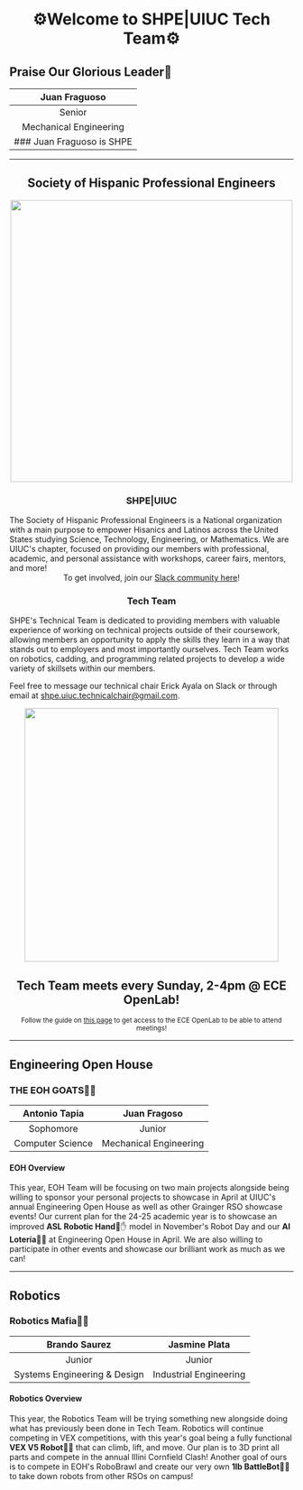 <h1 align = "center"> ⚙Welcome to SHPE|UIUC Tech Team⚙ </h2>


## Praise Our Glorious Leader👑
| Juan Fraguoso |
| :----: |
| Senior |
| Mechanical Engineering |
### Juan Fraguoso is SHPE|UIUC's Technical Chair for the 25-26 Academic Year!!🙌

---

<h2 align = "center">Society of Hispanic Professional Engineers</h2>
<div align="center">
<img src="https://shpe.soe.ucsc.edu/sites/default/files/SHPE_logo_FullColor-RGB-2x.png" width = "500">
</div>

<h3 align = "center"> SHPE|UIUC </h2>
The Society of Hispanic Professional Engineers is a National organization with a main purpose to empower Hisanics and Latinos across the United States studying Science, Technology, Engineering, or Mathematics. We are UIUC's chapter, focused on providing our members with professional, academic, and personal assistance with workshops, career fairs, mentors, and more! 

<div align="center"
Learn more about our organization [here](https://students.grainger.illinois.edu/shpe/home/)! 

To get involved, join our [Slack community here](https://join.slack.com/t/shpe-uiuc/shared_invite/zt-2dg63mxaa-5uZB58i6PmPgnbJsJzXL7w)!
</div>

<h3 align = "center"> Tech Team </h3>
SHPE's Technical Team is dedicated to providing members with valuable experience of working on technical projects outside of their coursework, allowing members an opportunity to apply the skills they learn in a way that stands out to employers and most importantly ourselves. Tech Team works on robotics, cadding, and programming related projects to develop a wide variety of skillsets within our members. 

Feel free to message our technical chair Erick Ayala on Slack or through email at [shpe.uiuc.technicalchair@gmail.com](shpe.uiuc.technicalchair@gmail.com).

<div align="center">
 <img src="https://media.licdn.com/dms/image/D5622AQGQCMtZTuv8RA/feedshare-shrink_800/0/1680520894557?e=2147483647&v=beta&t=BGT2WWyXfU4zspvqrbS6XbmiA_tCWU_bbpyzMtV5n0k" width = "450">

 <h2> Tech Team meets every Sunday, 2-4pm @ ECE OpenLab! </h2>

 <sub>Follow the guide on [this page](https://openlab.ece.illinois.edu/apply.html) to get access to the ECE OpenLab to be able to attend meetings!</sub>

</div>

 ---

## Engineering Open House
### THE EOH GOATS🐐🐐

| Antonio Tapia | Juan Fragoso |
| :----: | :----:  |           
| Sophomore | Junior |
| Computer Science | Mechanical Engineering |

#### EOH Overview
This year, EOH Team will be focusing on two main projects alongside being willing to sponsor your personal projects to showcase in April at UIUC's annual Engineering Open House as well as other Grainger RSO showcase events! Our current plan for the 24-25 academic year is to showcase an improved **ASL Robotic Hand**🤖✋ model in November's Robot Day and our **AI Lotería**🤖💃 at Engineering Open House in April. We are also willing to participate in other events and showcase our brilliant work as much as we can!

---

## Robotics
### Robotics Mafia🤵🤵

| Brando Saurez | Jasmine Plata |
| :----: | :----: |
| Junior | Junior |
| Systems Engineering & Design | Industrial Engineering |

#### Robotics Overview
This year, the Robotics Team will be trying something new alongside doing what has previously been done in Tech Team. Robotics will continue competing in VEX competitions, with this year's goal being a fully functional **VEX V5 Robot🤖🚗** that can climb, lift, and move. Our plan is to 3D print all parts and compete in the annual Illini Cornfield Clash! Another goal of ours is to compete in EOH's RoboBrawl and create our very own **1lb BattleBot🤖🤜** to take down robots from other RSOs on campus!
